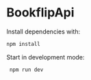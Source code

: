 # BookflipApi

Install dependencies with:

```sh
npm install
```

Start in development mode:

```sh
 npm run dev
```
